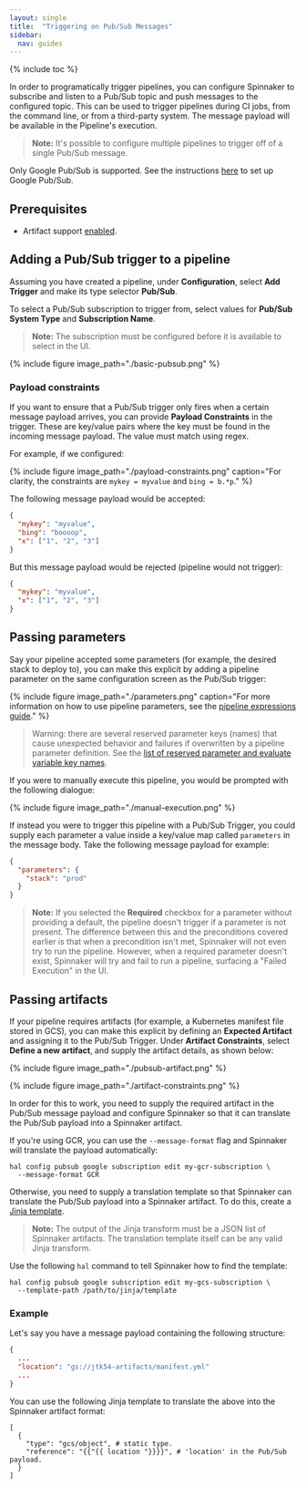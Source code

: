 ```yaml
---
layout: single
title:  "Triggering on Pub/Sub Messages"
sidebar:
  nav: guides
---
```


{% include toc %}

In order to programatically trigger pipelines, you can configure Spinnaker to
subscribe and listen to a Pub/Sub topic and push messages to the configured
topic. This can be used to trigger pipelines during CI jobs, from the command line,
or from a third-party system. The message payload will be available in the
Pipeline's execution.

> __Note:__  It's possible to configure multiple pipelines to trigger off of
> a single Pub/Sub message.

Only Google Pub/Sub is supported. See the instructions
[here](/setup/triggers/google/) to set up Google Pub/Sub.

## Prerequisites

* Artifact support [enabled](/reference/artifacts-with-artifactsrewrite//#enabling-artifact-support).

## Adding a Pub/Sub trigger to a pipeline

Assuming you have created a pipeline, under __Configuration__, select __Add
Trigger__ and make its type selector __Pub/Sub__.

To select a Pub/Sub subscription to trigger from, select values for
__Pub/Sub System Type__ and __Subscription Name__. 
  > __Note:__ The subscription
  > must be configured before it is available to select in the UI.

{%
  include
  figure
  image_path="./basic-pubsub.png"
%}

### Payload constraints

If you want to ensure that a Pub/Sub trigger only fires when a certain message payload
arrives, you can provide __Payload Constraints__ in the trigger. These are
key/value pairs where the key must be found in the incoming message payload. The
value must match using regex.

For example, if we configured:

{%
  include
  figure
  image_path="./payload-constraints.png"
  caption="For clarity, the constraints are `mykey = myvalue` and `bing = b.*p`."
%}

The following message payload would be accepted:

```json
{
  "mykey": "myvalue",
  "bing": "boooop",
  "x": ["1", "2", "3"]
}
```

But this message payload would be rejected (pipeline would not trigger):

```json
{
  "mykey": "myvalue",
  "x": ["1", "2", "3"]
}
```

## Passing parameters

Say your pipeline accepted some parameters (for example, the desired stack to
deploy to), you can make this explicit by adding a pipeline parameter on the
same configuration screen as the Pub/Sub trigger:

{%
  include
  figure
  image_path="./parameters.png"
  caption="For more information on how to use pipeline parameters, see the
  [pipeline expressions guide](/guides/user/pipeline-expressions)."
%}

> Warning: there are several reserved parameter keys (names) that cause unexpected behavior and failures
> if overwritten by a pipeline parameter definition.
> See the [list of reserved parameter and evaluate variable key names](/guides/user/pipeline/expressions#list-of-reserved-parameter-and-evaluate-variable-key-names).


If you were to manually execute this pipeline, you would be prompted with the
following dialogue:

{%
  include
  figure
  image_path="./manual-execution.png"
%}

If instead you were to trigger this pipeline with a Pub/Sub Trigger, you could supply
each parameter a value inside a key/value map called `parameters` in the message body. Take the
following message payload for example:

```json
{
  "parameters": {
    "stack": "prod"
  }
}
```

> __Note:__ If you selected the __Required__ checkbox for a parameter
> without providing a default, the pipeline doesn't trigger if a parameter is
> not present. The difference between this and the preconditions covered
> earlier is that when a precondition isn't met, Spinnaker will not even try to
> run the pipeline. However, when a required parameter doesn't exist, Spinnaker
> will try and fail to run a pipeline, surfacing a "Failed Execution" in the
> UI.

## Passing artifacts

If your pipeline requires artifacts (for example, a Kubernetes manifest file
stored in GCS), you can make this explicit by defining an __Expected Artifact__
and assigning it to the Pub/Sub Trigger. Under **Artifact Constraints**, select
**Define a new artifact**, and supply the artifact details, as shown below:

{%
  include
  figure
  image_path="./pubsub-artifact.png"
%}

{%
  include
  figure
  image_path="./artifact-constraints.png"
%}

In order for this to work, you need to supply the required artifact in the
Pub/Sub message payload and configure Spinnaker so that it can translate the
Pub/Sub payload into a Spinnaker artifact.

If you're using GCR, you can use the `--message-format` flag and Spinnaker will
translate the payload automatically:

```
hal config pubsub google subscription edit my-gcr-subscription \
  --message-format GCR
```

Otherwise, you need to supply a translation template so that Spinnaker can
translate the Pub/Sub payload into a Spinnaker artifact. To do this, create a
[Jinja template](http://jinja.pocoo.org/docs/2.10/templates). 

  > __Note:__ The output of the Jinja transform must be a JSON list of Spinnaker artifacts. The
  > translation template itself can be any valid Jinja transform.

Use the following `hal` command to tell Spinnaker how to find the template:

```
hal config pubsub google subscription edit my-gcs-subscription \
  --template-path /path/to/jinja/template
```

### Example
Let's say you have a message payload containing the following structure:

```json
{
  ...
  "location": "gs://jtk54-artifacts/manifest.yml"
  ...
}
```

You can use the following Jinja template to translate the above into the
Spinnaker artifact format:

```
[
  {
    "type": "gcs/object", # static type.
    "reference": "{{"{{ location "}}}}", # 'location' in the Pub/Sub payload.
  }
]
```
